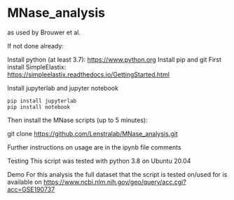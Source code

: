 # MNase_analysis
as used by Brouwer et al.

If not done already:

  Install python (at least 3.7): https://www.python.org
  Install pip and git
  First install SimpleElastix: https://simpleelastix.readthedocs.io/GettingStarted.html
  
  Install jupyterlab and jupyter notebook
  
    pip install jupyterlab
    pip install notebook
 
 Then install the MNase scripts (up to 5 minutes):
  
  git clone https://github.com/Lenstralab/MNase_analysis.git
 
Further instructions on usage are in the ipynb file comments

Testing
This script was tested with python 3.8 on Ubuntu 20.04

Demo
For this analysis the full dataset that the script is tested on/used for is available on https://www.ncbi.nlm.nih.gov/geo/query/acc.cgi?acc=GSE190737
